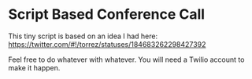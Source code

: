 # Script Based Conference Call

This tiny script is based on an idea I had here:
https://twitter.com/#!/torrez/statuses/184683262298427392

Feel free to do whatever with whatever. You will need a Twilio account to make it happen.